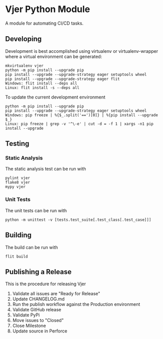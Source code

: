 # Vjer Python Module

A module for automating CI/CD tasks.

## Developing

Development is best accomplished using virtualenv or virtualenv-wrapper where a virtual environment can be generated:

    mkvirtualenv vjer
    python -m pip install --upgrade pip
    pip install --upgrade --upgrade-strategy eager setuptools wheel
    pip install --upgrade --upgrade-strategy eager flit
    Windows: flit install --deps all
    Linux: flit install -s --deps all

To update the current development environment

    python -m pip install --upgrade pip
    pip install --upgrade --upgrade-strategy eager setuptools wheel
    Windows: pip freeze | %{$_.split('==')[0]} | %{pip install --upgrade $_}
    Linux: pip freeze | grep -v '^\-e' | cut -d = -f 1 | xargs -n1 pip install --upgrade

## Testing

### Static Analysis

The static analysis test can be run with

    pylint vjer
    flake8 vjer
    mypy vjer

### Unit Tests

The unit tests can be run with

    python -m unittest -v [tests.test_suite[.test_class[.test_case]]]

## Building

The build can be run with

    flit build

## Publishing a Release

This is the procedure for releasing Vjer

1. Validate all issues are "Ready for Release"
1. Update CHANGELOG.md
1. Run the publish workflow against the Production environment
1. Validate GitHub release
1. Validate PyPi
1. Move issues to "Closed"
1. Close Milestone
1. Update source in Perforce

<!--- cSpell:ignore virtualenv mkvirtualenv vjer stest mypy xmlrunner utest -->
